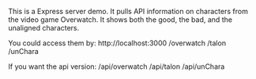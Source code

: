 This is a Express server demo. It pulls API information on characters from the video game Overwatch. It shows both the good, the bad, and the unaligned characters.

You could access them by:
http://localhost:3000
  /overwatch
  /talon
  /unChara
  
If you want the api version:
  /api/overwatch
  /api/talon
  /api/unChara
